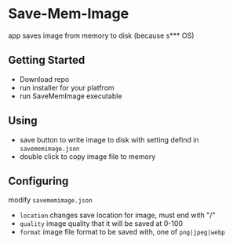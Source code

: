 # Save-Mem-Image
app saves image from memory to disk (because s*** OS)

## Getting Started

- Download repo
- run installer for your platfrom
- run SaveMemImage executable

## Using

- save button to write image to disk with setting defind in `savememimage.json`
- double click to copy image file to memory

## Configuring

modify `savememimage.json`

- `location` changes save location for image, must end with "/"
- `quality` image quality that it will be saved at 0-100
- `format` image file format to be saved with, one of `png|jpeg|webp`

